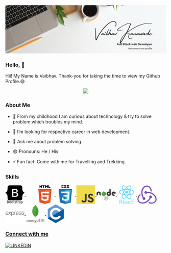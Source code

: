 
<div>
<img src='./assets/gihub.png'/>
</div>


### Hello, 👋

Hii! My Name is Vaibhav. Thank-you for taking the time to view my Github Profile.:smile:

<div align="center">
<img src='https://user-images.githubusercontent.com/96281694/189100135-a58a6a41-49f3-4da9-9606-489c367b47f9.gif'/>
</div>

### About Me

- 🔭 From my childhood I am curious about technology & try to solve problem which troubles my mind.
- 👯 I’m looking for respective career in web development.
- 💬 Ask me about problem solving.

- 😄 Pronouns: He / His
- ⚡ Fun fact: Come with me for Travelling and Trekking.
 
### Skills
<a href="https://getbootstrap.com" target="blank" style="margin-right: 30px">
<img align="center" src="https://raw.githubusercontent.com/devicons/devicon/master/icons/bootstrap/bootstrap-plain-wordmark.svg" alt="Bootstrap" height="60" width="60" />
</a>

<a href="https://www.w3.org/html/" target="blank">
<img align="center" src="https://raw.githubusercontent.com/devicons/devicon/master/icons/html5/html5-original-wordmark.svg" alt="Html5" height="60" width="60" />
</a>

<a href="https://www.w3schools.com/css/" target="blank">
<img align="center" src="https://raw.githubusercontent.com/devicons/devicon/master/icons/css3/css3-original-wordmark.svg" alt="Css3" height="60" width="60" />
</a>

<a href="https://developer.mozilla.org/en-US/docs/Web/JavaScript" target="blank">
<img align="center" src="https://raw.githubusercontent.com/devicons/devicon/master/icons/javascript/javascript-original.svg" alt="JavaScript" height="60" width="60" />
</a>


<a href="https://nodejs.org" target="blank">
<img align="center" src="https://raw.githubusercontent.com/devicons/devicon/master/icons/nodejs/nodejs-original-wordmark.svg" alt="Node.js" height="60" width="60" />
</a>

<a href="https://react.com" target="blank">
<img align="center" src="https://raw.githubusercontent.com/devicons/devicon/master/icons/react/react-original-wordmark.svg" alt="React" height="60" width="60" />
</a>

<a href="https://redux.js.org" target="blank">
<img align="center" src="https://raw.githubusercontent.com/devicons/devicon/master/icons/redux/redux-original.svg" alt="Redux" height="60" width="60" />
</a>

<a href="https://expressjs.com" target="blank">
<img align="center" src="https://raw.githubusercontent.com/devicons/devicon/master/icons/express/express-original-wordmark.svg" alt="Express" height="60" width="60" />
</a>

<a href="https://www.mongodb.com/" target="blank">
<img align="center" src="https://raw.githubusercontent.com/devicons/devicon/master/icons/mongodb/mongodb-original-wordmark.svg" alt="MongoDB" height="60" width="60" />
</a>

<a href="https://www.cprogramming.com/" target="blank">
<img align="center" src="https://raw.githubusercontent.com/devicons/devicon/master/icons/c/c-original.svg" alt="C" height="60" width="60" />



### Connect with me 
<a href="https://www.linkedin.com/in/vaibhav-kanawade-a615a2236/" target="blank">
<img align="center" src="https://encrypted-tbn0.gstatic.com/images?q=tbn:ANd9GcSXwDJB5CoM0AwKPRHbg4NYNzP6nNBWJ6a1E_MwbkTlDby2KG6lOfoDiL23AcMUuGy05MI&usqp=CAU" alt="LINKEDIN" height="50" width="50" />
</a>

</div>
 
